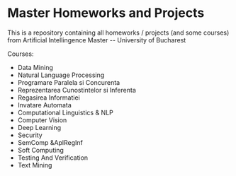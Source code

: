 # Master Homeworks and Projects

This is a repository containing all homeworks / projects (and some courses) from Artificial Intellingence Master -- University of Bucharest

Courses: 
* Data Mining
* Natural Language Processing
* Programare Paralela si Concurenta
* Reprezentarea Cunostintelor si Inferenta
* Regasirea Informatiei
* Invatare Automata
* Computational Linguistics & NLP
* Computer Vision
* Deep Learning
* Security
* SemComp  &AplRegInf
* Soft Computing
* Testing And Verification
* Text Mining
